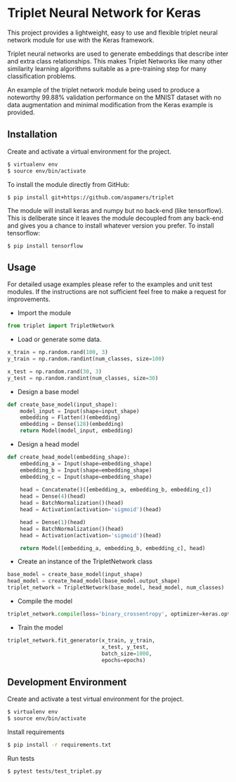 # Triplet Neural Network for Keras

This project provides a lightweight, easy to use and flexible triplet neural network module for use with the Keras 
framework. 

Triplet neural networks are used to generate embeddings that describe inter and extra class relationships. 
This makes Triplet Networks like many other similarity learning algorithms suitable as a pre-training step for many 
classification problems.

An example of the triplet network module being used to produce a noteworthy 99.88% validation performance on the MNIST 
dataset with no data augmentation and minimal modification from the Keras example is provided.

## Installation

Create and activate a virtual environment for the project.
```sh
$ virtualenv env
$ source env/bin/activate
```

To install the module directly from GitHub:
```
$ pip install git+https://github.com/aspamers/triplet
```

The module will install keras and numpy but no back-end (like tensorflow). This is deliberate since it leaves the module 
decoupled from any back-end and gives you a chance to install whatever version you prefer. To install tensorflow:
```
$ pip install tensorflow
```

## Usage
For detailed usage examples please refer to the examples and unit test modules. If the instructions are not sufficient 
feel free to make a request for improvements.

- Import the module
```python
from triplet import TripletNetwork
```

- Load or generate some data.
```python
x_train = np.random.rand(100, 3)
y_train = np.random.randint(num_classes, size=100)

x_test = np.random.rand(30, 3)
y_test = np.random.randint(num_classes, size=30)
```

- Design a base model
```python
def create_base_model(input_shape):
    model_input = Input(shape=input_shape)
    embedding = Flatten()(embedding)
    embedding = Dense(128)(embedding)
    return Model(model_input, embedding)
```

- Design a head model
```python
def create_head_model(embedding_shape):
    embedding_a = Input(shape=embedding_shape)
    embedding_b = Input(shape=embedding_shape)
    embedding_c = Input(shape=embedding_shape)
    
    head = Concatenate()([embedding_a, embedding_b, embedding_c])
    head = Dense(4)(head)
    head = BatchNormalization()(head)
    head = Activation(activation='sigmoid')(head)

    head = Dense(1)(head)
    head = BatchNormalization()(head)
    head = Activation(activation='sigmoid')(head)

    return Model([embedding_a, embedding_b, embedding_c], head)
```
- Create an instance of the TripletNetwork class
```python
base_model = create_base_model(input_shape)
head_model = create_head_model(base_model.output_shape)
triplet_network = TripletNetwork(base_model, head_model, num_classes)
```

- Compile the model
```python
triplet_network.compile(loss='binary_crossentropy', optimizer=keras.optimizers.adam())
```

- Train the model
```python
triplet_network.fit_generator(x_train, y_train,
                              x_test, y_test,
                              batch_size=1000,
                              epochs=epochs)
```

## Development Environment
Create and activate a test virtual environment for the project.
```sh
$ virtualenv env
$ source env/bin/activate
```

Install requirements
```sh
$ pip install -r requirements.txt
```

Run tests
```sh
$ pytest tests/test_triplet.py
```
